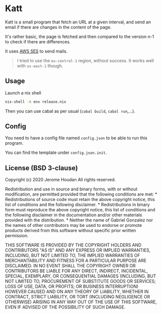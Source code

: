# Katt

Katt is a small program that fetch an URL at a given interval, and send an email if there are changes in the content of the page.


It's rather basic, the page is fetched and then compared to the version n-1 to check if there are differences.

It uses [AWS SES](https://aws.amazon.com/ses/) to send mails.
> I tried to use the `eu-central-1` region, without success. It works well with `us-east-1` though.

## Usage

Launch a nix shell
```sh
nix-shell -A env release.nix
```
Then you can use cabal as per usual (`cabal build`, `cabal run`,...).

## Config

You need to have a config file named `config.json` to be able to run this program.

You can find the template under `config.json.init`.

## License (BSD 3-clause)

Copyright (c) 2020 Jerome Houdan All rights reserved.

Redistribution and use in source and binary forms, with or without modification, are permitted provided that the following conditions are met: * Redistributions of source code must retain the above copyright notice, this list of conditions and the following disclaimer. * Redistributions in binary form must reproduce the above copyright notice, this list of conditions and the following disclaimer in the documentation and/or other materials provided with the distribution. * Neither the name of Gabriel Gonzalez nor the names of other contributors may be used to endorse or promote products derived from this software without specific prior written permission.

THIS SOFTWARE IS PROVIDED BY THE COPYRIGHT HOLDERS AND CONTRIBUTORS "AS IS" AND ANY EXPRESS OR IMPLIED WARRANTIES, INCLUDING, BUT NOT LIMITED TO, THE IMPLIED WARRANTIES OF MERCHANTABILITY AND FITNESS FOR A PARTICULAR PURPOSE ARE DISCLAIMED. IN NO EVENT SHALL THE COPYRIGHT OWNER OR CONTRIBUTORS BE LIABLE FOR ANY DIRECT, INDIRECT, INCIDENTAL, SPECIAL, EXEMPLARY, OR CONSEQUENTIAL DAMAGES (INCLUDING, BUT NOT LIMITED TO, PROCUREMENT OF SUBSTITUTE GOODS OR SERVICES; LOSS OF USE, DATA, OR PROFITS; OR BUSINESS INTERRUPTION) HOWEVER CAUSED AND ON ANY THEORY OF LIABILITY, WHETHER IN CONTRACT, STRICT LIABILITY, OR TORT (INCLUDING NEGLIGENCE OR OTHERWISE) ARISING IN ANY WAY OUT OF THE USE OF THIS SOFTWARE, EVEN IF ADVISED OF THE POSSIBILITY OF SUCH DAMAGE.
